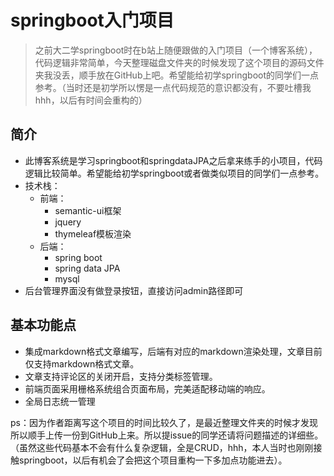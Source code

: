 # springboot入门项目

> 之前大二学springboot时在b站上随便跟做的入门项目（一个博客系统），代码逻辑非常简单，今天整理磁盘文件夹的时候发现了这个项目的源码文件夹我没丢，顺手放在GitHub上吧。希望能给初学springboot的同学们一点参考。（当时还是初学所以愣是一点代码规范的意识都没有，不要吐槽我hhh，以后有时间会重构的）

## 简介

- 此博客系统是学习springboot和springdataJPA之后拿来练手的小项目，代码逻辑比较简单。希望能给初学springboot或者做类似项目的同学们一点参考。
- 技术栈：
    - 前端：
      - semantic-ui框架
      - jquery
      - thymeleaf模板渲染
    - 后端：
      - spring boot
      - spring data JPA
      - mysql
- 后台管理界面没有做登录按钮，直接访问admin路径即可

## 基本功能点
- 集成markdown格式文章编写，后端有对应的markdown渲染处理，文章目前仅支持markdown格式文章。
- 文章支持评论区的关闭开启，支持分类标签管理。
- 前端页面采用栅格系统组合页面布局，完美适配移动端的响应。
- 全局日志统一管理


ps：因为作者距离写这个项目的时间比较久了，是最近整理文件夹的时候才发现所以顺手上传一份到GitHub上来。所以提issue的同学还请将问题描述的详细些。（虽然这些代码基本不会有什么复杂逻辑，全是CRUD，hhh，本人当时也刚刚接触springboot，以后有机会了会把这个项目重构一下多加点功能进去）。